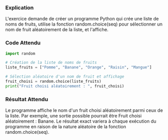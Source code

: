 ### Explication

L'exercice demande de créer un programme Python qui crée une liste de noms de fruits, utilise la fonction random.choice(seq) pour sélectionner un nom de fruit aléatoirement de la liste, et l'affiche.

### Code Attendu

```python
import random

# Création de la liste de noms de fruits
liste_fruits = ["Pomme", "Banane", "Orange", "Raisin", "Mangue"]

# Sélection aléatoire d'un nom de fruit et affichage
fruit_choisi = random.choice(liste_fruits)
print("Fruit choisi aléatoirement : ", fruit_choisi)
```

### Résultat Attendu

Le programme affiche le nom d'un fruit choisi aléatoirement parmi ceux de la liste. Par exemple, une sortie possible pourrait être Fruit choisi aléatoirement : Banane. Le résultat exact variera à chaque exécution du programme en raison de la nature aléatoire de la fonction random.choice(seq).